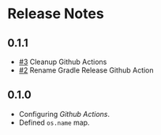 # Release Notes


## 0.1.1

* [#3](../../issues/3) Cleanup Github Actions
* [#2](../../issues/2) Rename Gradle Release Github Action


## 0.1.0

* Configuring _Github Actions_.
* Defined `os.name` map.
